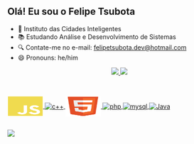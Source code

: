 ## Olá! Eu sou o Felipe Tsubota

- 🚀 Instituto das Cidades Inteligentes
- 📚 Estudando Análise e Desenvolvimento de Sistemas
- 🔍 Contate-me no e-mail: felipetsubota.dev@hotmail.com
- 😄 Pronouns: he/him

<div align="center">
  <a href="https://github.com/ftsubota">
  <img height="180em" src="https://github-readme-stats.vercel.app/api?username=ftsubota&show_icons=true&theme=dracula&include_all_commits=true&count_private=true"/>
  <img height="180em" src="https://github-readme-stats.vercel.app/api/top-langs/?username=ftsubota&layout=compact&langs_count=7&theme=dracula"/>
</div>

  ##
  
<div style="display: inline_block"><br>
  <img align="center" alt="Js" height="45" width="80" src="https://raw.githubusercontent.com/devicons/devicon/master/icons/javascript/javascript-plain.svg">
  <img align="center" alt="c++" height="45" width="80" src="https://cdn.jsdelivr.net/gh/devicons/devicon/icons/cplusplus/cplusplus-original.svg" />
  <img align="center" alt="HTML5" height="45" width="80" src="https://raw.githubusercontent.com/devicons/devicon/master/icons/html5/html5-original.svg">
  <img align="center" alt="php" height="45" width="80" src="https://cdn.jsdelivr.net/gh/devicons/devicon/icons/php/php-original.svg" />
  <img align="center" alt="mysql" height="45" width="80" src="https://cdn.jsdelivr.net/gh/devicons/devicon/icons/mysql/mysql-original.svg" />
  <img align="center" alt="Java" height="45" width="80" src="https://cdn.iconscout.com/icon/free/png-512/java-43-569305.png" />
</div>
  
 ## 
  
<div> 
  <a href="https://www.linkedin.com/in/felipetsubota" target="_blank"><img src="https://img.shields.io/badge/-LinkedIn-%230077B5?style=for-the-badge&logo=linkedin&logoColor=white" target="_blank"></a> 
 
 ##


 
</div>
